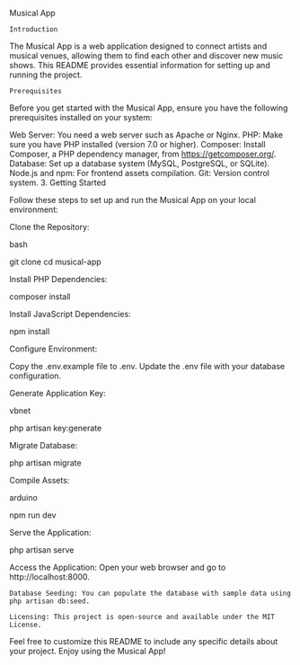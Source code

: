 Musical App

    Introduction

The Musical App is a web application designed to connect artists and musical venues, allowing them to find each other and discover new music shows. This README provides essential information for setting up and running the project.

    Prerequisites

Before you get started with the Musical App, ensure you have the following prerequisites installed on your system:

Web Server: You need a web server such as Apache or Nginx.
PHP: Make sure you have PHP installed (version 7.0 or higher).
Composer: Install Composer, a PHP dependency manager, from https://getcomposer.org/.
Database: Set up a database system (MySQL, PostgreSQL, or SQLite).
Node.js and npm: For frontend assets compilation.
Git: Version control system.
3.
Getting Started

Follow these steps to set up and run the Musical App on your local environment:

Clone the Repository:

bash

git clone cd musical-app

Install PHP Dependencies:

composer install

Install JavaScript Dependencies:

npm install

Configure Environment:

Copy the .env.example file to .env.
Update the .env file with your database configuration.

Generate Application Key:

vbnet

php artisan key:generate

Migrate Database:

php artisan migrate

Compile Assets:

arduino

npm run dev

Serve the Application:

php artisan serve

Access the Application: Open your web browser and go to http://localhost:8000.

    Database Seeding: You can populate the database with sample data using php artisan db:seed.

    Licensing: This project is open-source and available under the MIT License.

Feel free to customize this README to include any specific details about your project. Enjoy using the Musical App!
